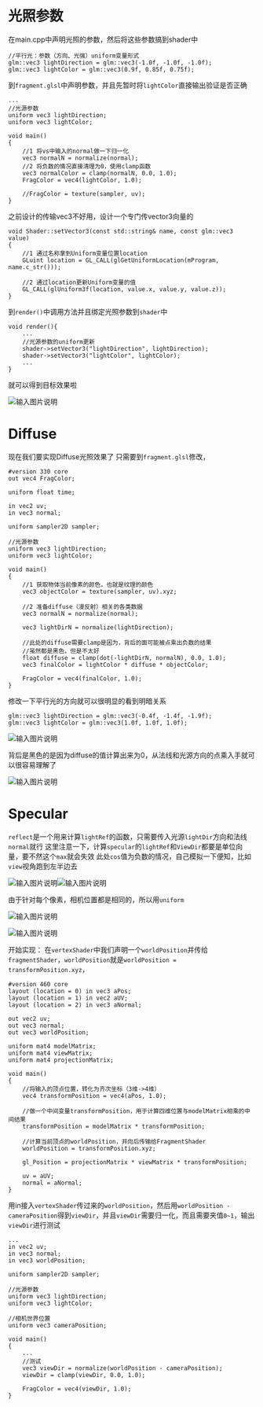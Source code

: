 # 光照参数
在main.cpp中声明光照的参数，然后将这些参数搞到shader中
```
//平行光：参数（方向、光强）uniform变量形式
glm::vec3 lightDirection = glm::vec3(-1.0f, -1.0f, -1.0f);
glm::vec3 lightColor = glm::vec3(0.9f, 0.85f, 0.75f);
```
到`fragment.glsl`中声明参数，并且先暂时将`lightColor`直接输出验证是否正确
```
...
//光源参数
uniform vec3 lightDirection;
uniform vec3 lightColor;

void main()
{
    //1 将vs中输入的normal做一下归一化
    vec3 normalN = normalize(normal);
    //2 将负数的情况直接清理为0，使用clamp函数
    vec3 normalColor = clamp(normalN, 0.0, 1.0);
    FragColor = vec4(lightColor, 1.0);

    //FragColor = texture(sampler, uv);
}
```
之前设计的传输vec3不好用，设计一个专门传vector3向量的
```
void Shader::setVector3(const std::string& name, const glm::vec3 value)
{
    //1 通过名称拿到Uniform变量位置location
    GLuint location = GL_CALL(glGetUniformLocation(mProgram, name.c_str()));

    //2 通过location更新Uniform变量的值
    GL_CALL(glUniform3f(location, value.x, value.y, value.z));
}
```
到`render()`中调用方法并且绑定光照参数到`shader`中
```
void render(){
	...
    //光源参数的uniform更新
    shader->setVector3("lightDirection", lightDirection);
    shader->setVector3("lightColor", lightColor);
    ...
}
```
就可以得到目标效果啦

![输入图片说明](/imgs/2024-11-22/eR7Dk8ZpNNqxIKQW.png)

# Diffuse
现在我们要实现Diffuse光照效果了
只需要到`fragment.glsl`修改，
```
#version 330 core
out vec4 FragColor;

uniform float time;

in vec2 uv;
in vec3 normal;

uniform sampler2D sampler;

//光源参数
uniform vec3 lightDirection;
uniform vec3 lightColor;

void main()
{
    //1 获取物体当前像素的颜色，也就是纹理的颜色
    vec3 objectColor = texture(sampler, uv).xyz;

    //2 准备diffuse（漫反射）相关的各类数据
    vec3 normalN = normalize(normal);

    vec3 lightDirN = normalize(lightDirection);
	
	//此处的diffuse需要clamp是因为，背后的面可能被点乘出负数的结果
	//虽然都是黑色，但是不太好
    float diffuse = clamp(dot(-lightDirN, normalN), 0.0, 1.0);
    vec3 finalColor = lightColor * diffuse * objectColor;

    FragColor = vec4(finalColor, 1.0);
}
```
修改一下平行光的方向就可以很明显的看到明暗关系
```
glm::vec3 lightDirection = glm::vec3(-0.4f, -1.4f, -1.9f);
glm::vec3 lightColor = glm::vec3(1.0f, 1.0f, 1.0f);
```

![输入图片说明](/imgs/2024-11-22/FcZQKRwLcVtCjVJd.png)

背后是黑色的是因为diffuse的值计算出来为0，从法线和光源方向的点乘入手就可以很容易理解了

![输入图片说明](/imgs/2024-11-22/YI5OATbqiPieS6Ro.png)

# Specular
`reflect`是一个用来计算`lightRef`的函数，只需要传入光源`lightDir`方向和法线`normal`就行
这里注意一下，计算`specular`的`lightRef`和`ViewDir`都要是单位向量，要不然这个`max`就会失效
此处`cos`值为负数的情况，自己模拟一下便知，比如`view`视角跑到左半边去

![输入图片说明](/imgs/2024-11-22/S1wqt76og7gdagBY.png)![输入图片说明](/imgs/2024-11-22/1lslhw6AwqVokbLj.png)

由于针对每个像素，相机位置都是相同的，所以用`uniform`

![输入图片说明](/imgs/2024-11-22/v96MtWenPYPvxa51.png)

![输入图片说明](/imgs/2024-11-22/gsKwqoibzsuy8jGb.png)

开始实现：
在`vertexShader`中我们声明一个`worldPosition`并传给`fragmentShader`，`worldPosition`就是`worldPosition = transformPosition.xyz`，
```
#version 460 core
layout (location = 0) in vec3 aPos;
layout (location = 1) in vec2 aUV;
layout (location = 2) in vec3 aNormal;

out vec2 uv;
out vec3 normal;
out vec3 worldPosition;

uniform mat4 modelMatrix;
uniform mat4 viewMatrix;
uniform mat4 projectionMatrix;

void main()
{
    //将输入的顶点位置，转化为齐次坐标（3维->4维）
    vec4 transformPosition = vec4(aPos, 1.0);
    
    //做一个中间变量transformPosition，用于计算四维位置与modelMatrix相乘的中间结果
    transformPosition = modelMatrix * transformPosition;

    //计算当前顶点的worldPosition，并向后传输给FragmentShader
    worldPosition = transformPosition.xyz;

    gl_Position = projectionMatrix * viewMatrix * transformPosition;

    uv = aUV;
    normal = aNormal;
}
```
用in接入`vertexShader`传过来的`worldPosition`，然后用`worldPosition - cameraPosition`得到`viewDir`，并且`viewDir`需要归一化，而且需要夹值`0~1`，输出`viewDir`进行测试
```
...
in vec2 uv;
in vec3 normal;
in vec3 worldPosition;

uniform sampler2D sampler;

//光源参数
uniform vec3 lightDirection;
uniform vec3 lightColor;

//相机世界位置
uniform vec3 cameraPosition;

void main()
{
	...
    //测试
    vec3 viewDir = normalize(worldPosition - cameraPosition);
    viewDir = clamp(viewDir, 0.0, 1.0);

    FragColor = vec4(viewDir, 1.0);
}
```
<!--stackedit_data:
eyJoaXN0b3J5IjpbMTc1MDcwNzE2NSwtMTY4NDU5NTUxOCwxMz
QxMjc4MTI4LC0xNTI5MDQ0NTE3XX0=
-->